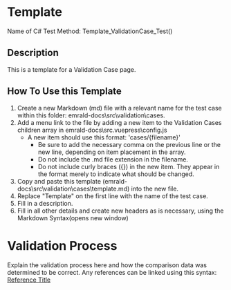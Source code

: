 # Template
Name of C# Test Method: Template_ValidationCase_Test()

## Description
This is a template for a Validation Case page.

## How To Use this Template
1. Create a new Markdown (md) file with a relevant name for the test case within this folder: emrald-docs\src\validation\cases\.
2. Add a menu link to the file by adding a new item to the Validation Cases children array in emrald-docs\src\.vuepress\config.js
    - A new item should use this format: 'cases/{filename}'
        - Be sure to add the necessary comma on the previous line or the new line, depending on item placement in the array.
        - Do not include the .md file extension in the filename.
        - Do not include curly braces ({}) in the new item. They appear in the format merely to indicate what should be changed.
3. Copy and paste this template (emrald-docs\src\validation\cases\template.md) into the new file.
4. Replace "Template" on the first line with the name of the test case.
5. Fill in a description.
6. Fill in all other details and create new headers as is necessary, using the Markdown Syntax(opens new window)

# Validation Process
Explain the validation process here and how the comparison data was determined to be correct. Any references can be linked using this syntax: [Reference Title](https://www.google.com)

